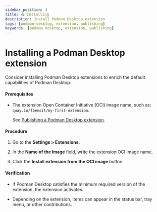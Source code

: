 ```yaml
---
sidebar_position: 4
title: 📥 Installing
description: Install Podman Desktop extension
tags: [podman-desktop, extension, publishing]
keywords: [podman desktop, extension, publishing]
---
```


# Installing a Podman Desktop extension

Consider installing Podman Desktop extensions to enrich the default capabilities of Podman Desktop.

#### Prerequisites

- The extension Open Container Initiative (OCI) image name, such as: `quay.io/fbenoit/my-first-extension`.

  See [Publishing a Podman Desktop extension](/extend/publish).

#### Procedure

1. Go to the **<Icon icon="fa-solid fa-cog" size="lg" /> Settings > Extensions**.

1. In the **Name of the Image** field, write the extension OCI image name.

1. Click the **Install extension from the OCI image** button.

#### Verification

- If Podman Desktop satisfies the minimum required version of the extension, the extension activates.

- Depending on the extension, items can appear in the status bar, tray menu, or other contributions.
